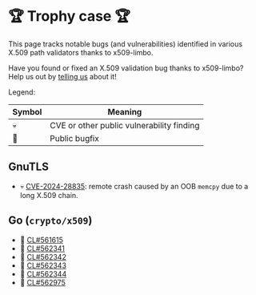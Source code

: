 # 🏆 Trophy case 🏆

This page tracks notable bugs (and vulnerabilities) identified in various
X.509 path validators thanks to x509-limbo.

Have you found or fixed an X.509 validation bug thanks to x509-limbo?
Help us out by [telling us] about it!

[telling us]: https://github.com/C2SP/x509-limbo/issues/new

Legend:

| Symbol | Meaning |
| ------ | ------- |
| 💀     | CVE or other public vulnerability finding |
| 🦺     | Public bugfix |

## GnuTLS

* 💀 [CVE-2024-28835](https://nvd.nist.gov/vuln/detail/CVE-2024-28835): remote
  crash caused by an OOB `memcpy` due to a long X.509 chain.

## Go (`crypto/x509`)

* 🦺 [CL#561615](https://go.dev/cl/561615)
* 🦺 [CL#562341](https://go.dev/cl/562341)
* 🦺 [CL#562342](https://go.dev/cl/562342)
* 🦺 [CL#562343](https://go.dev/cl/562343)
* 🦺 [CL#562344](https://go.dev/cl/562344)
* 🦺 [CL#562975](https://go.dev/cl/562975)
